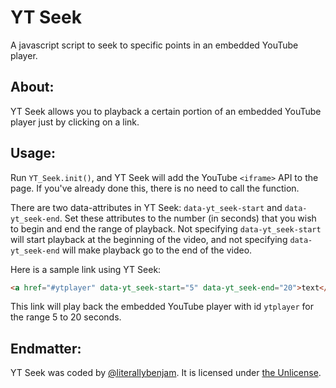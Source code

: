 # YT Seek

A javascript script to seek to specific points in an embedded YouTube player.

## About:

YT Seek allows you to playback a certain portion of an embedded YouTube player just by clicking on a link.

## Usage:

Run `YT_Seek.init()`, and YT Seek will add the YouTube `<iframe>` API to the page. If you've already done this, there is no need to call the function.

There are two data-attributes in YT Seek: `data-yt_seek-start` and `data-yt_seek-end`. Set these attributes to the number (in seconds) that you wish to begin and end the range of playback. Not specifying `data-yt_seek-start` will start playback at the beginning of the video, and not specifying `data-yt_seek-end` will make playback go to the end of the video.

Here is a sample link using YT Seek:

```html
<a href="#ytplayer" data-yt_seek-start="5" data-yt_seek-end="20">text</a>
```

This link will play back the embedded YouTube player with id `ytplayer` for the range 5 to 20 seconds.

## Endmatter:

YT Seek was coded by [@literallybenjam](https://twitter.com/literallybenjam). It is licensed under [the Unlicense](http://unlicense.org/UNLICENSE).
